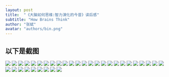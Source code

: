 ```yaml
---
layout: post
title:  "《大脑如何思维:智力演化的今昔》读后感"
subtitle: "How Brains Think"
author: "张斌"
avatar: "authors/bin.png"
---
```



## 以下是截图

![](./content/images/how-brains-think/IMG_3356.jpg)
![](./content/images/how-brains-think/IMG_3744.jpg)
![](./content/images/how-brains-think/IMG_3745.jpg)
![](./content/images/how-brains-think/IMG_3746.jpg)
![](./content/images/how-brains-think/IMG_3814.jpg)
![](./content/images/how-brains-think/IMG_3815.jpg)
![](./content/images/how-brains-think/IMG_3816.jpg)
![](./content/images/how-brains-think/IMG_3817.jpg)
![](./content/images/how-brains-think/IMG_3818.jpg)
![](./content/images/how-brains-think/IMG_3872.jpg)
![](./content/images/how-brains-think/IMG_3873.jpg)
![](./content/images/how-brains-think/IMG_3883.jpg)
![](./content/images/how-brains-think/IMG_3884.jpg)
![](./content/images/how-brains-think/IMG_3885.jpg)
![](./content/images/how-brains-think/IMG_3886.jpg)
![](./content/images/how-brains-think/IMG_3888.jpg)
![](./content/images/how-brains-think/IMG_3889.jpg)
![](./content/images/how-brains-think/IMG_3890.jpg)
![](./content/images/how-brains-think/IMG_3891.jpg)
![](./content/images/how-brains-think/IMG_3892.jpg)
![](./content/images/how-brains-think/IMG_3893.jpg)
![](./content/images/how-brains-think/IMG_3894.jpg)
![](./content/images/how-brains-think/IMG_3895.jpg)
![](./content/images/how-brains-think/IMG_3896.jpg)
![](./content/images/how-brains-think/IMG_3897.jpg)
![](./content/images/how-brains-think/IMG_3898.jpg)
![](./content/images/how-brains-think/IMG_3899.jpg)
![](./content/images/how-brains-think/IMG_3900.jpg)
![](./content/images/how-brains-think/IMG_3901.jpg)
![](./content/images/how-brains-think/IMG_3902.jpg)
![](./content/images/how-brains-think/IMG_3903.jpg)
![](./content/images/how-brains-think/IMG_3904.jpg)
![](./content/images/how-brains-think/IMG_3905.jpg)
![](./content/images/how-brains-think/IMG_3906.jpg)
